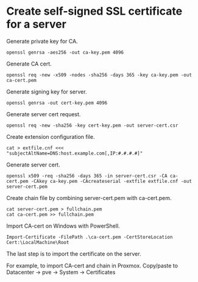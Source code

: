 
# Create self-signed SSL certificate for a server


Generate private key for CA.

	openssl genrsa -aes256 -out ca-key.pem 4096


Generate CA cert.

	openssl req -new -x509 -nodes -sha256 -days 365 -key ca-key.pem -out ca-cert.pem


Generate signing key for server.

	openssl genrsa -out cert-key.pem 4096


Generate server cert request.

	openssl req -new -sha256 -key cert-key.pem -out server-cert.csr


Create extension configuration file.

	cat > extfile.cnf <<< "subjectAltName=DNS:host.example.com[,IP:#.#.#.#]"


Generate server cert.

	openssl x509 -req -sha256 -days 365 -in server-cert.csr -CA ca-cert.pem -CAkey ca-key.pem -CAcreateserial -extfile extfile.cnf -out server-cert.pem


Create chain file by combining server-cert.pem with ca-cert.pem.

	cat server-cert.pem > fullchain.pem
	cat ca-cert.pem >> fullchain.pem


Import CA-cert on Windows with PowerShell.

	Import-Certificate -FilePath .\ca-cert.pem -CertStoreLocation Cert:\LocalMachine\Root


The last step is to import the certificate on the server.


For example, to import CA-cert and chain in Proxmox.
Copy/paste to Datacenter -> pve -> System -> Certificates
